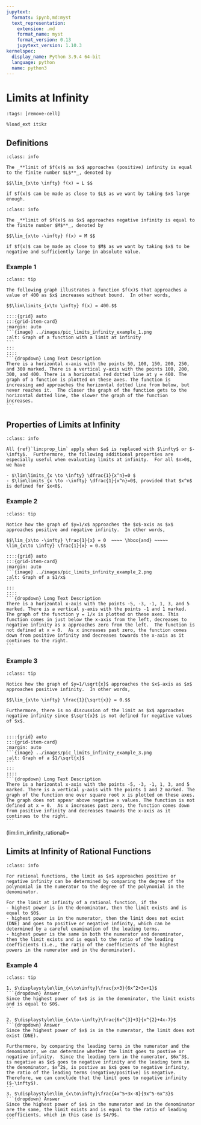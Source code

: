 ```yaml
---
jupytext:
  formats: ipynb,md:myst
  text_representation:
    extension: .md
    format_name: myst
    format_version: 0.13
    jupytext_version: 1.10.3
kernelspec:
  display_name: Python 3.9.4 64-bit
  language: python
  name: python3
---
```

# Limits at Infinity

```{code-cell}
:tags: [remove-cell]

%load_ext itikz
```

## Definitions

```{admonition} Definition
:class: info

The _**limit of $f(x)$ as $x$ approaches (positive) infinity is equal to the finite number $L$**_, denoted by

$$\lim_{x\to \infty} f(x) = L $$ 

if $f(x)$ can be made as close to $L$ as we want by taking $x$ large enough.
```

```{admonition} Definition
:class: info

The _**limit of $f(x)$ as $x$ approaches negative infinity is equal to the finite number $M$**_, denoted by 

$$\lim_{x\to -\infty} f(x) = M $$ 

if $f(x)$ can be made as close to $M$ as we want by taking $x$ to be negative and sufficiently large in absolute value.
```


### Example 1

````{admonition} A limit at infinity
:class: tip

The following graph illustrates a function $f(x)$ that approaches a value of 400 as $x$ increases without bound.  In other words, 

$$\lim\limits_{x\to \infty} f(x) = 400.$$

::::{grid} auto
:::{grid-item-card}
:margin: auto
```{image} ../images/pic_limits_infinity_example_1.png
:alt: Graph of a function with a limit at infinity
```
:::
::::
```{dropdown} Long Text Description
There is a horizontal x-axis with the points 50, 100, 150, 200, 250, and 300 marked. There is a vertical y-axis with the points 100, 200, 300, and 400. There is a horizontal red dotted line at y = 400. The graph of a function is plotted on these axes. The function is increasing and approaches the horizontal dotted line from below, but never reaches it.  The closer the graph of the function gets to the horizontal dotted line, the slower the graph of the function increases.
```

````
<!--
```{code-cell}
:tags: [remove-input]

%%itikz
\documentclass[tikz]{standalone}
\begin{document}
\begin{tikzpicture}[scale=2.5]
\tikzstyle{every node}=[font=\large]
 
% create a white background, with a black frame
%\draw [fill=white,white] (-0.75,-0.5) rectangle (6.75,3.75); 

% draw a grid
\draw[step=2.5mm, lightgray, thin] (0,0) grid (6.49,3.49); 

% draw axes
\draw [->,thick] (0,0) -- (6.5,0) node[below] {$x$}; 
\draw [->,thick] (0,0) -- (0,3.5) node[right] {$y$};

% tick marks
\foreach \x/\label in {1/50,2/100,3/150,4/200,5/250,6/300} 
	\draw [thick] (\x cm,2pt) -- (\x cm,-2pt) node[below] {\label};
\foreach \y/\label in {0.75/100,1.5/200,2.25/300,3/400} 
	\draw [thick] (2pt,\y cm) -- (-2pt,\y cm) node[left] {\label};

% plot curve
\draw [dashed, red,ultra thick](0,3) -- (6.5,3);
\draw [ultra thick] (0,0.4) .. controls (2,0.8) and (2,2.9) .. (6.5,2.95) node[below left] {\large $f(x)$};

\end{tikzpicture}
\end{document} 
```
-->







## Properties of Limits at Infinity

```{admonition} Properties
:class: info

All {ref}`lim:prop_lim` apply when $a$ is replaced with $\infty$ or $-\infty$.  Furthermore, the following additional properties are especially useful when evaluating limits at infinity.  For all $n>0$, we have

- $\lim\limits_{x \to \infty} \dfrac{1}{x^n}=0 $
- $\lim\limits_{x \to -\infty} \dfrac{1}{x^n}=0$, provided that $x^n$ is defined for $x<0$.
```

### Example 2
````{admonition} Limits at infinity of $1/x$
:class: tip

Notice how the graph of $y=1/x$ approaches the $x$-axis as $x$ approaches positive and negative infinity.  In other words,

$$\lim_{x\to -\infty} \frac{1}{x} = 0  ~~~~ \hbox{and} ~~~~~ \lim_{x\to \infty} \frac{1}{x} = 0.$$

::::{grid} auto
:::{grid-item-card}
:margin: auto
```{image} ../images/pic_limits_infinity_example_2.png
:alt: Graph of a $1/x$
```
:::
::::
```{dropdown} Long Text Description
There is a horizontal x-axis with the points -5, -3, -1, 1, 3, and 5 marked. There is a vertical y-axis with the points -1 and 1 marked. The graph of the function y = 1/x is plotted on these axes. This function comes in just below the x-axis from the left, decreases to negative infinity as x approaches zero from the left.  The function is not defined at x = 0.  As x increases past zero, the function comes down from positive infinity and decreases towards the x-axis as it continues to the right.
```

````

<!--
```{code-cell}
:tags: [remove-input]

%%itikz
\documentclass[tikz]{standalone}
\begin{document}
\begin{tikzpicture}[scale=2]
\tikzstyle{every node}=[font=\large]
 
% create a white background, with a black frame
%\draw [fill=white,white] (-7.5,-2) rectangle (7.5,2.5); 

% draw a grid
\draw[step=5mm, lightgray, thin] (-6.99,-1.99) grid (6.99,1.99); 
%\draw[step=1cm, gray] (0,-0) grid (6.5,3.5); 

% draw axes
\draw [->,thick] (-7,0) -- (7,0) node[below] {$x$}; 
\draw [->,thick] (0,-2) -- (0,2) node[right] {$y$};

% tick marks
\foreach \x in {-5,-3,-1,1,3,5} 
	\draw [thick] (\x cm,2pt) -- (\x cm,-2pt) node[below] {\x};
\foreach \y in {-1,1} 
	\draw [thick] (2pt,\y cm) -- (-2pt,\y cm) node[left] {\y};

% plot curve
\clip (-7,-2) rectangle (7,2);
\draw[ultra thick,domain=-7:-0.1,smooth,samples=100] plot (\x,{1/\x}); 
\draw[ultra thick,domain=0.1:7,smooth,samples=100] plot (\x,{1/\x});

\end{tikzpicture}
\end{document} 
```
-->



### Example 3
````{admonition} Limits at infinity of $1/\sqrt{x}$
:class: tip

Notice how the graph of $y=1/\sqrt{x}$ approaches the $x$-axis as $x$ approaches positive infinity.  In other words,

$$\lim_{x\to \infty} \frac{1}{\sqrt{x}} = 0.$$

Furthermore, there is no discussion of the limit as $x$ approaches negative infinity since $\sqrt{x}$ is not defined for negative values of $x$.


::::{grid} auto
:::{grid-item-card}
:margin: auto
```{image} ../images/pic_limits_infinity_example_3.png
:alt: Graph of a $1/\sqrt{x}$
```
:::
::::
```{dropdown} Long Text Description
There is a horizontal x-axis with the points -5, -3, -1, 1, 3, and 5 marked. There is a vertical y-axis with the points 1 and 2 marked. The graph of the function one over square root x is plotted on these axes. The graph does not appear above negative x values. The function is not defined at x = 0.  As x increases past zero, the function comes down from positive infinity and decreases towards the x-axis as it continues to the right.
```
````

<!--
```{code-cell}
:tags: [remove-input]

%%itikz
\documentclass[tikz]{standalone}
\begin{document}
\begin{tikzpicture}[scale=2]
\tikzstyle{every node}=[font=\large]
 
% create a white background, with a black frame
%\draw [fill=white] (-7.5,-1.5) rectangle (7.5,3.5); 

% draw a grid
\draw[step=5mm, lightgray, thin] (-6.99,0) grid (6.99,2.99); 
%\draw[step=1cm, gray] (0,-0) grid (6.5,3.5); 

% draw axes
\draw [->,thick] (-7,0) -- (7,0) node[below] {$x$}; 
\draw [->,thick] (0,-1) -- (0,3) node[right] {$y$};

% tick marks
\foreach \x in {-5,-3,-1,1,3,5} 
	\draw [thick] (\x cm,2pt) -- (\x cm,-2pt) node[below] {\x};
\foreach \y in {1,2} 
	\draw [thick] (2pt,\y cm) -- (-2pt,\y cm) node[left] {\y};

% plot curve
\clip (-7,-1) rectangle (7,3);
\draw[ultra thick,domain=0.1:7,smooth,samples=100] plot (\x,{1/pow(\x,0.5)});

\end{tikzpicture}
\end{document} 
```
-->

(lim:lim_infinity_rational)=
## Limits at Infinity of Rational Functions

```{admonition} How to Compute the Limit at Infinity of a Rational Function
:class: info

For rational functions, the limit as $x$ approaches positive or negative infinity can be determined by comparing the degree of the polynomial in the numerator to the degree of the polynomial in the denominator.

For the limit at infinity of a rational function, if the 
- highest power is in the denominator, then the limit exists and is equal to $0$.
- highest power is in the numerator, then the limit does not exist (DNE) and goes to positive or negative infinity, which can be determined by a careful examination of the leading terms.
- highest power is the same in both the numerator and denominator, then the limit exists and is equal to the ratio of the leading coefficients (i.e., the ratio of the coefficients of the highest powers in the numerator and in the denominator).
```

### Example 4

````{admonition} Limits at infinity of rational functions
:class: tip

1. $\displaystyle\lim_{x\to\infty}\frac{x+3}{6x^2+3x+1}$
```{dropdown} Answer
Since the highest power of $x$ is in the denominator, the limit exists and is equal to $0$.
```

2. $\displaystyle\lim_{x\to-\infty}\frac{6x^{3}+3}{x^{2}+4x-7}$ 
```{dropdown} Answer
Since the highest power of $x$ is in the numerator, the limit does not exist (DNE).  

Furthermore, by comparing the leading terms in the numerator and the denominator, we can determine whether the limit goes to postive or negative infinity.  Since the leading term in the numerator, $6x^3$, is negative as $x$ goes to negative infinity and the leading term in the denominator, $x^2$, is postive as $x$ goes to negative infinity, the ratio of the leading terms (negative/positive) is negative.  Therefore, we can conclude that the limit goes to negative infinity ($-\infty$).   
```
3. $\displaystyle\lim_{x\to\infty}\frac{4x^5+3x-8}{9x^5-6x^3}$
```{dropdown} Answer
Since the highest power of $x$ in the numerator and in the denominator are the same, the limit exists and is equal to the ratio of leading coefficients, which in this case is $4/9$.
```
````